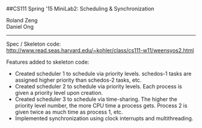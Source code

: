 ##CS111 Spring '15 MiniLab2: Scheduling & Synchronization 

Roland Zeng  
Daniel Ong

-------------------------
Spec / Skeleton code: http://www.read.seas.harvard.edu/~kohler/class/cs111-w11/weensyos2.html

Features added to skeleton code:

- Created scheduler 1 to schedule via priority levels. schedos-1 tasks are assigned higher priority than schedos-2 tasks, etc. 
- Created scheduler 2 to schedule via priority levels. Each process is given a priority level upon creation. 
- Created scheduler 3 to schedule via time-sharing. The higher the priority level number, the more CPU time a process gets. Process 2 is given twice as much time as process 1, etc. 
- Implemented synchronization using clock interrupts and multithreading.
